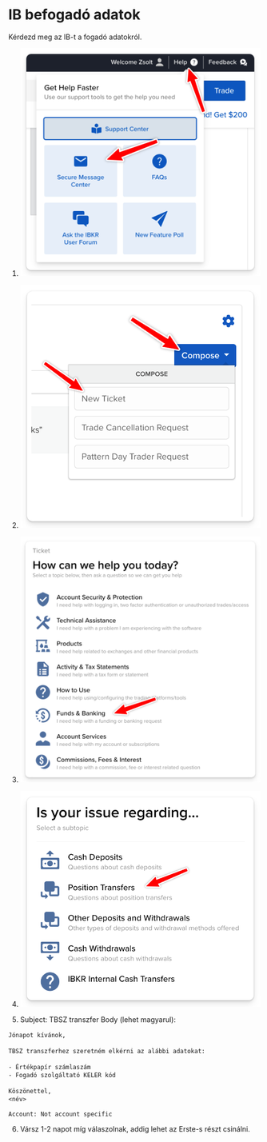 # IB befogadó adatok

Kérdezd meg az IB-t a fogadó adatokról.

1.  ![](images/message_center.png)
2.  ![](images/new_ticket.png)
3.  ![](images/ticket_cat2.png)
4.  ![](images/ticket_cat.png)

5.  Subject: TBSZ transzfer
    Body (lehet magyarul):

```
Jónapot kívánok,

TBSZ transzferhez szeretném elkérni az alábbi adatokat:

- Értékpapír számlaszám
- Fogadó szolgáltató KELER kód

Köszönettel,
<név>
```

    Account: Not account specific

6. Vársz 1-2 napot míg válaszolnak, addig lehet az Erste-s részt csinálni.
